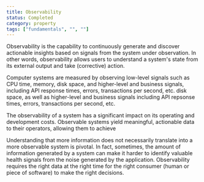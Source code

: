 ```yaml
---
title: Observability
status: Completed
category: property
tags: ["fundamentals", "", ""]
---
```


Observability is the capability to continuously generate and discover actionable insights based on signals from the system under observation. 
In other words, observability allows users to understand a system's state from its external output and take (corrective) action.

Computer systems are measured by observing low-level signals such as CPU time, memory, disk space, and higher-level and business signals, including API response times, errors, transactions per second, etc.
disk space, as well as higher-level and business signals including API repsonse times, 
errors, transactions per second, etc. 

The observability of a system has a significant impact on its operating and development costs. 
Observable systems yield meaningful, actionable data to their operators, allowing them to achieve 

Understanding that more information does not necessarily translate into a more observable system is pivotal. 
In fact, sometimes, the amount of information generated by a system can make it harder to identify valuable health signals from the noise generated by the application. 
Observability requires the right data at the right time for the right consumer (human or piece of software) to make the right decisions.
